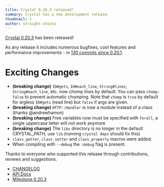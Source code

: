 ```yaml
---
title: Crystal 0.20.3 released!
summary: Crystal has a new development release.
thumbnail: +
author: straight-shoota
---
```


[Crystal 0.20.3](https://github.com/crystal-lang/crystal/releases/tag/0.20.3) has been released!

As any release it includes numerous bugfixes, cool features and performance improvements - in [130 commits since 0.20.1](https://github.com/crystal-lang/crystal/compare/0.20.1...0.20.3).

# Exciting Changes

* **(breaking change)** `IO#gets`, `IO#each_line`, `String#lines`, `String#each_line`, etc. now chomp lines by default. You can pass `chomp: false` to prevent automatic chomping. Note that `chomp` is `true` by default for argless `IO#gets` (read line) but `false` if args are given.
* **(breaking change)** `HTTP::Handler` is now a module instead of a class (thanks @andrewhamon)
* **(breaking change)** Free variables now must be specified with `forall`, a single uppercase letter will not work anymore
* **(breaking change)** The `libs` directory is no longer in the default CRYSTAL_PATH, use `lib` (running `crystal deps` should fix this)
* `class_getter`, `class_setter` and `class_property` macros were added.
* When compiling with `--debug` the `:debug` flag is present.

Thanks to everyone who supported this release through contributions, reviews and suggestions.

* [CHANGELOG](https://github.com/crystal-lang/crystal/releases/tag/0.20.3)
* [API Docs](https://crystal-lang.org/api/0.20.3)
* [Milestone 0.20.3](https://github.com/crystal-lang/crystal/issues?q=milestone%3A0.20.3)
